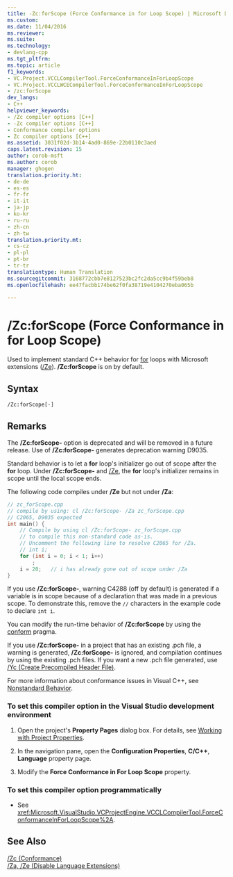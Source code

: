 ```yaml
---
title: -Zc:forScope (Force Conformance in for Loop Scope) | Microsoft Docs
ms.custom: 
ms.date: 11/04/2016
ms.reviewer: 
ms.suite: 
ms.technology:
- devlang-cpp
ms.tgt_pltfrm: 
ms.topic: article
f1_keywords:
- VC.Project.VCCLCompilerTool.ForceConformanceInForLoopScope
- VC.Project.VCCLWCECompilerTool.ForceConformanceInForLoopScope
- /zc:forScope
dev_langs:
- C++
helpviewer_keywords:
- /Zc compiler options [C++]
- -Zc compiler options [C++]
- Conformance compiler options
- Zc compiler options [C++]
ms.assetid: 3031f02d-3b14-4ad0-869e-22b0110c3aed
caps.latest.revision: 15
author: corob-msft
ms.author: corob
manager: ghogen
translation.priority.ht:
- de-de
- es-es
- fr-fr
- it-it
- ja-jp
- ko-kr
- ru-ru
- zh-cn
- zh-tw
translation.priority.mt:
- cs-cz
- pl-pl
- pt-br
- tr-tr
translationtype: Human Translation
ms.sourcegitcommit: 3168772cbb7e8127523bc2fc2da5cc9b4f59beb8
ms.openlocfilehash: ee47facbb174be62f0fa38719e4104270eba065b

---
```

# /Zc:forScope (Force Conformance in for Loop Scope)
Used to implement standard C++ behavior for [for](../../cpp/for-statement-cpp.md) loops with Microsoft extensions ([/Ze](../../build/reference/za-ze-disable-language-extensions.md)).  **/Zc:forScope** is on by default.  
  
## Syntax  
  
```  
/Zc:forScope[-]  
```  
  
## Remarks  
 The **/Zc:forScope-** option is deprecated and will be removed in a future release. Use of **/Zc:forScope-** generates deprecation warning D9035.  
  
 Standard behavior is to let a **for** loop's initializer go out of scope after the **for** loop. Under **/Zc:forScope-** and [/Ze](../../build/reference/za-ze-disable-language-extensions.md), the **for** loop's initializer remains in scope until the local scope ends.  
  
 The following code compiles under **/Ze** but not under **/Za**:  
  
```cpp  
// zc_forScope.cpp  
// compile by using: cl /Zc:forScope- /Za zc_forScope.cpp  
// C2065, D9035 expected  
int main() {  
    // Compile by using cl /Zc:forScope- zc_forScope.cpp  
    // to compile this non-standard code as-is.  
    // Uncomment the following line to resolve C2065 for /Za.  
    // int i;  
    for (int i = 0; i < 1; i++)  
        ;  
    i = 20;   // i has already gone out of scope under /Za  
}  
```  
  
 If you use **/Zc:forScope-**, warning C4288 (off by default) is generated if a variable is in scope because of a declaration that was made in a previous scope. To demonstrate this, remove the `//` characters in the example code to declare `int i`.  
  
 You can modify the run-time behavior of **/Zc:forScope** by using the [conform](../../preprocessor/conform.md) pragma.  
  
 If you use **/Zc:forScope-** in a project that has an existing .pch file, a warning is generated, **/Zc:forScope-** is ignored, and compilation continues by using the existing .pch files. If you want a new .pch file generated, use [/Yc (Create Precompiled Header File)](../../build/reference/yc-create-precompiled-header-file.md).  
  
 For more information about conformance issues in Visual C++, see [Nonstandard Behavior](../../cpp/nonstandard-behavior.md).  
  
### To set this compiler option in the Visual Studio development environment  
  
1.  Open the project's **Property Pages** dialog box. For details, see [Working with Project Properties](../../ide/working-with-project-properties.md).  
  
2.  In the navigation pane, open the **Configuration Properties**, **C/C++**, **Language** property page.  
  
3.  Modify the **Force Conformance in For Loop Scope** property.  
  
### To set this compiler option programmatically  
  
-   See <xref:Microsoft.VisualStudio.VCProjectEngine.VCCLCompilerTool.ForceConformanceInForLoopScope%2A>.  
  
## See Also  
 [/Zc (Conformance)](../../build/reference/zc-conformance.md)   
 [/Za, /Ze (Disable Language Extensions)](../../build/reference/za-ze-disable-language-extensions.md)


<!--HONumber=Jan17_HO1-->


